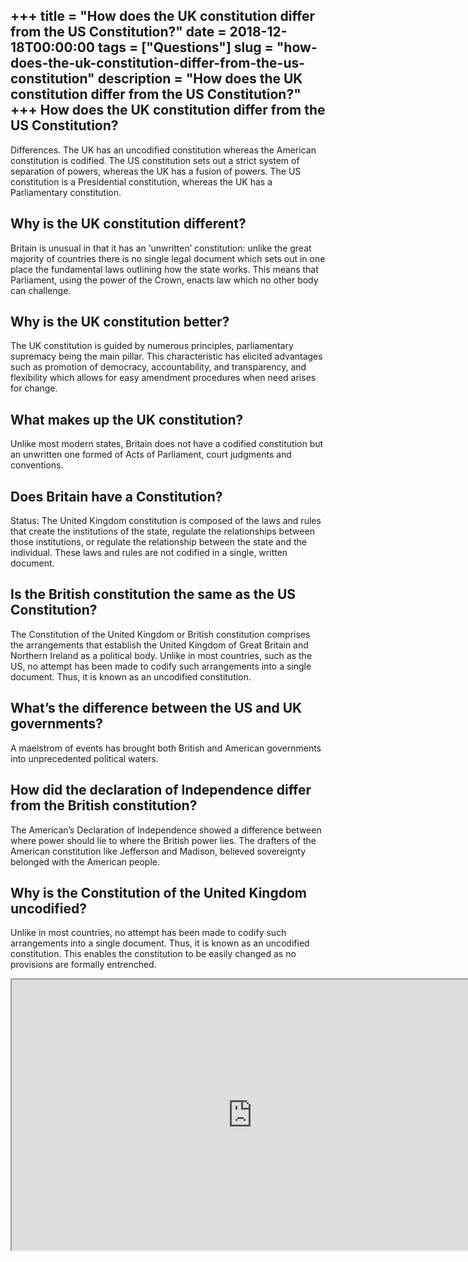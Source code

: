 +++
title = "How does the UK constitution differ from the US Constitution?"
date = 2018-12-18T00:00:00
tags = ["Questions"]
slug = "how-does-the-uk-constitution-differ-from-the-us-constitution"
description = "How does the UK constitution differ from the US Constitution?"
+++
How does the UK constitution differ from the US Constitution?
-------------------------------------------------------------

Differences. The UK has an uncodified constitution whereas the American constitution is codified. The US constitution sets out a strict system of separation of powers, whereas the UK has a fusion of powers. The US constitution is a Presidential constitution, whereas the UK has a Parliamentary constitution.

Why is the UK constitution different?
-------------------------------------

Britain is unusual in that it has an ‘unwritten’ constitution: unlike the great majority of countries there is no single legal document which sets out in one place the fundamental laws outlining how the state works. This means that Parliament, using the power of the Crown, enacts law which no other body can challenge.

Why is the UK constitution better?
----------------------------------

The UK constitution is guided by numerous principles, parliamentary supremacy being the main pillar. This characteristic has elicited advantages such as promotion of democracy, accountability, and transparency, and flexibility which allows for easy amendment procedures when need arises for change.

What makes up the UK constitution?
----------------------------------

Unlike most modern states, Britain does not have a codified constitution but an unwritten one formed of Acts of Parliament, court judgments and conventions.

Does Britain have a Constitution?
---------------------------------

Status: The United Kingdom constitution is composed of the laws and rules that create the institutions of the state, regulate the relationships between those institutions, or regulate the relationship between the state and the individual. These laws and rules are not codified in a single, written document.

Is the British constitution the same as the US Constitution?
------------------------------------------------------------

The Constitution of the United Kingdom or British constitution comprises the arrangements that establish the United Kingdom of Great Britain and Northern Ireland as a political body. Unlike in most countries, such as the US, no attempt has been made to codify such arrangements into a single document. Thus, it is known as an uncodified constitution.

What’s the difference between the US and UK governments?
--------------------------------------------------------

A maelstrom of events has brought both British and American governments into unprecedented political waters.

How did the declaration of Independence differ from the British constitution?
-----------------------------------------------------------------------------

The American’s Declaration of Independence showed a difference between where power should lie to where the British power lies. The drafters of the American constitution like Jefferson and Madison, believed sovereignty belonged with the American people.

Why is the Constitution of the United Kingdom uncodified?
---------------------------------------------------------

Unlike in most countries, no attempt has been made to codify such arrangements into a single document. Thus, it is known as an uncodified constitution. This enables the constitution to be easily changed as no provisions are formally entrenched.

<iframe allow="accelerometer; autoplay; clipboard-write; encrypted-media; gyroscope; picture-in-picture" allowfullscreen="" class="__youtube_prefs__  epyt-is-override  no-lazyload" data-no-lazy="1" data-origheight="433" data-origwidth="770" data-skipgform_ajax_framebjll="" height="433" id="_ytid_49238" loading="lazy" src="https://www.youtube.com/embed/ZwLgjUPQCMY?enablejsapi=1&autoplay=0&cc_load_policy=0&cc_lang_pref=&iv_load_policy=1&loop=0&modestbranding=0&rel=1&fs=1&playsinline=0&autohide=2&theme=dark&color=red&controls=1&" title="YouTube player" width="770"></iframe>